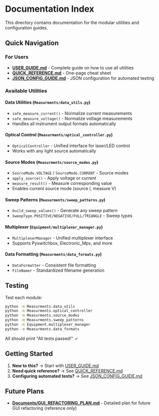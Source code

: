 # Documentation Index

This directory contains documentation for the modular utilities and configuration guides.

## Quick Navigation

### For Users
- **[USER_GUIDE.md](USER_GUIDE.md)** - Complete guide on how to use all utilities
- **[QUICK_REFERENCE.md](QUICK_REFERENCE.md)** - One-page cheat sheet
- **[JSON_CONFIG_GUIDE.md](JSON_CONFIG_GUIDE.md)** - JSON configuration for automated testing

### Available Utilities

#### Data Utilities (`Measurments/data_utils.py`)
- `safe_measure_current()` - Normalize current measurements
- `safe_measure_voltage()` - Normalize voltage measurements
- Handles all instrument output formats automatically

#### Optical Control (`Measurments/optical_controller.py`)
- `OpticalController` - Unified interface for laser/LED control
- Works with any light source automatically

#### Source Modes (`Measurments/source_modes.py`)
- `SourceMode.VOLTAGE` / `SourceMode.CURRENT` - Source modes
- `apply_source()` - Apply voltage or current
- `measure_result()` - Measure corresponding value
- Enables current source mode (source I, measure V)

#### Sweep Patterns (`Measurments/sweep_patterns.py`)
- `build_sweep_values()` - Generate any sweep pattern
- `SweepType.POSITIVE/NEGATIVE/FULL/TRIANGLE` - Sweep types

#### Multiplexer (`Equipment/multiplexer_manager.py`)
- `MultiplexerManager` - Unified multiplexer interface
- Supports Pyswitchbox, Electronic_Mpx, and more

#### Data Formatting (`Measurments/data_formats.py`)
- `DataFormatter` - Consistent file formatting
- `FileNamer` - Standardized filename generation

## Testing

Test each module:
```bash
python -m Measurments.data_utils
python -m Measurments.optical_controller
python -m Measurments.source_modes
python -m Measurments.sweep_patterns
python -m Equipment.multiplexer_manager
python -m Measurments.data_formats
```

All should print "All tests passed!" ✓

## Getting Started

1. **New to this?** → Start with [USER_GUIDE.md](USER_GUIDE.md)
2. **Need quick reference?** → See [QUICK_REFERENCE.md](QUICK_REFERENCE.md)
3. **Configuring automated tests?** → See [JSON_CONFIG_GUIDE.md](JSON_CONFIG_GUIDE.md)

## Future Plans

- **[Documents/GUI_REFACTORING_PLAN.md](Documents/GUI_REFACTORING_PLAN.md)** - Detailed plan for future GUI refactoring (reference only)
